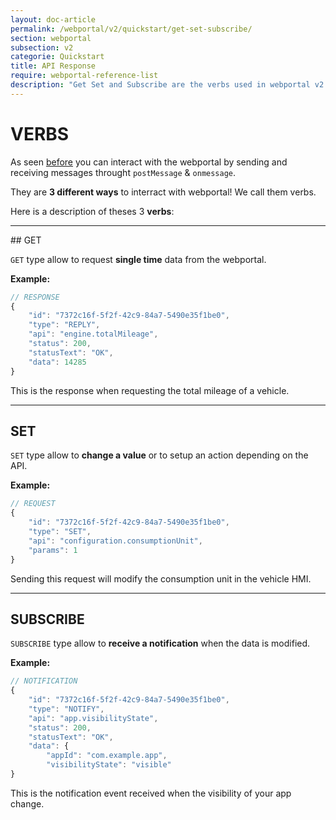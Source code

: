 ```yaml
---
layout: doc-article
permalink: /webportal/v2/quickstart/get-set-subscribe/
section: webportal
subsection: v2
categorie: Quickstart
title: API Response
require: webportal-reference-list
description: "Get Set and Subscribe are the verbs used in webportal v2."
---
```


# VERBS

As seen [before]({{site.baseurl}}/webportal/v2/quickstart/get-started/#article) you can interact with the webportal by sending and receiving messages throught `postMessage` & `onmessage`.

They are **3 different ways** to interract with webportal! We call them verbs.

Here is a description of theses 3 **verbs**:

<hr>
## GET

`GET` type allow to request **single time** data from the webportal.

**Example:**


```js
// RESPONSE
{
    "id": "7372c16f-5f2f-42c9-84a7-5490e35f1be0",
    "type": "REPLY",
    "api": "engine.totalMileage",
    "status": 200,
    "statusText": "OK",
    "data": 14285
}
```

This is the response when requesting the total mileage of a vehicle.

<hr>

## SET

`SET` type allow to **change a value** or to setup an action depending on the API.

**Example:**


```js
// REQUEST
{
    "id": "7372c16f-5f2f-42c9-84a7-5490e35f1be0",
    "type": "SET",
    "api": "configuration.consumptionUnit",
    "params": 1
}
```

Sending this request will modify the consumption unit in the vehicle HMI.

<hr>

## SUBSCRIBE

`SUBSCRIBE` type allow to **receive a notification** when the data is modified.

**Example:**


```js
// NOTIFICATION
{
    "id": "7372c16f-5f2f-42c9-84a7-5490e35f1be0",
    "type": "NOTIFY",
    "api": "app.visibilityState",
    "status": 200,
    "statusText": "OK",
    "data": {
        "appId": "com.example.app",
        "visibilityState": "visible" 
}
```

This is the notification event received when the visibility of your app change.

<style>
    .api-type .api-verb-suscribe, .api-type .api-verb-set, .api-type .api-verb-get {
        display: flex;
        justify-content: space-around;
        height: 2.3em !important;
        font-size: 1.25rem !important;
        
    }
    .api-type .api-verb-suscribe .icon i, .api-type .api-verb-set .icon i, .api-type .api-verb-get .icon i {
        margin-left: .5rem;
    }
    .api-type {
        cursor: default;
        margin-bottom: 1.5rem;
        display: flex;
        justify-content: center;
        
    }
</style>